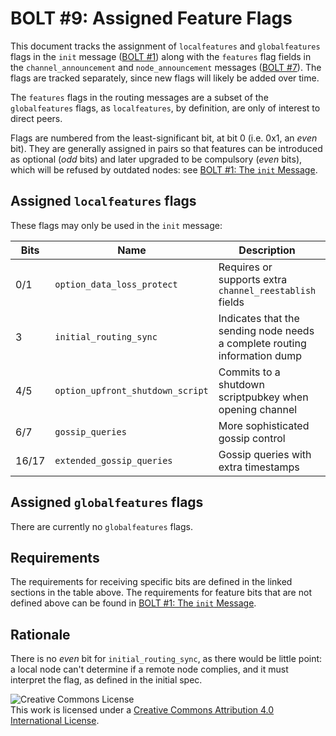 # BOLT #9: Assigned Feature Flags

This document tracks the assignment of `localfeatures` and `globalfeatures`
flags in the `init` message ([BOLT #1](01-messaging.md)) along with the
`features` flag fields in the `channel_announcement` and `node_announcement`
messages ([BOLT #7](07-routing-gossip.md)).
The flags are tracked separately, since new flags will likely be added over time.

The `features` flags in the routing messages are a subset of the
`globalfeatures` flags, as `localfeatures`, by definition, are only of interest
to direct peers.

Flags are numbered from the least-significant bit, at bit 0 (i.e. 0x1,
an _even_ bit). They are generally assigned in pairs so that features
can be introduced as optional (_odd_ bits) and later upgraded to be compulsory
(_even_ bits), which will be refused by outdated nodes:
see [BOLT #1: The `init` Message](01-messaging.md#the-init-message).

## Assigned `localfeatures` flags

These flags may only be used in the `init` message:

| Bits | Name             |Description                                     | Link                                                                |
|------|------------------|------------------------------------------------|---------------------------------------------------------------------|
| 0/1  | `option_data_loss_protect` | Requires or supports extra `channel_reestablish` fields | [BOLT #2](02-peer-protocol.md#message-retransmission) |
| 3  | `initial_routing_sync` | Indicates that the sending node needs a complete routing information dump | [BOLT #7](07-routing-gossip.md#initial-sync) |
| 4/5  | `option_upfront_shutdown_script` | Commits to a shutdown scriptpubkey when opening channel | [BOLT #2](02-peer-protocol.md#the-open_channel-message) |
| 6/7  | `gossip_queries`           | More sophisticated gossip control | [BOLT #7](07-routing-gossip.md#query-messages) |
| 16/17  | `extended_gossip_queries`           | Gossip queries with extra timestamps | [BOLT #7](07-routing-gossip.md#extended-query-messages) |

## Assigned `globalfeatures` flags

There are currently no `globalfeatures` flags.

## Requirements

The requirements for receiving specific bits are defined in the linked sections in the table above.
The requirements for feature bits that are not defined
above can be found in [BOLT #1: The `init` Message](01-messaging.md#the-init-message).

## Rationale

There is no _even_ bit for `initial_routing_sync`, as there would be little
point: a local node can't determine if a remote node complies, and it must
interpret the flag, as defined in the initial spec.

![Creative Commons License](https://i.creativecommons.org/l/by/4.0/88x31.png "License CC-BY")
<br>
This work is licensed under a [Creative Commons Attribution 4.0 International License](http://creativecommons.org/licenses/by/4.0/).
